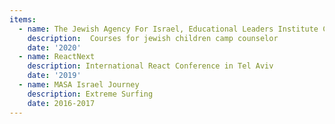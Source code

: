 ```yaml
---
items:
  - name: The Jewish Agency For Israel, Educational Leaders Institute Courses
    description:  Courses for jewish children camp counselor
    date: '2020'
  - name: ReactNext
    description: International React Conference in Tel Aviv
    date: '2019'
  - name: MASA Israel Journey
    description: Extreme Surfing
    date: 2016-2017
---
```

